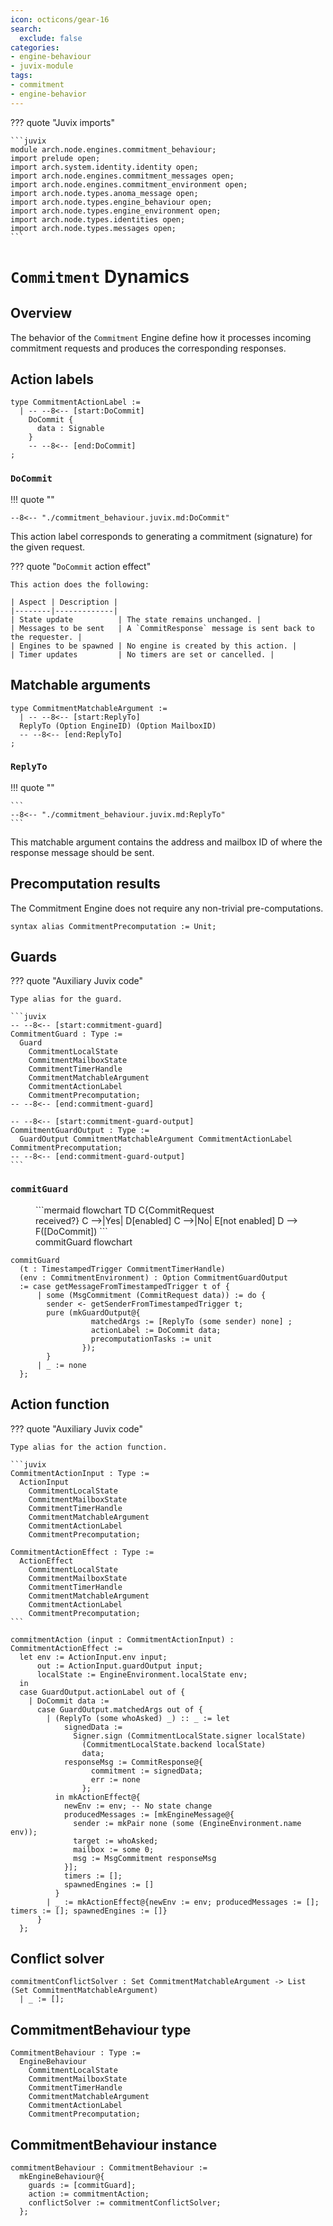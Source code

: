 ```yaml
---
icon: octicons/gear-16
search:
  exclude: false
categories:
- engine-behaviour
- juvix-module
tags:
- commitment
- engine-behavior
---
```


??? quote "Juvix imports"

    ```juvix
    module arch.node.engines.commitment_behaviour;
    import prelude open;
    import arch.system.identity.identity open;
    import arch.node.engines.commitment_messages open;
    import arch.node.engines.commitment_environment open;
    import arch.node.types.anoma_message open;
    import arch.node.types.engine_behaviour open;
    import arch.node.types.engine_environment open;
    import arch.node.types.identities open;
    import arch.node.types.messages open;
    ```

# `Commitment` Dynamics

## Overview

The behavior of the `Commitment` Engine define how it processes incoming commitment requests and produces the corresponding responses.

## Action labels

<!-- --8<-- [start:commitment-action-label] -->
```juvix
type CommitmentActionLabel :=
  | -- --8<-- [start:DoCommit]
    DoCommit {
      data : Signable
    }
    -- --8<-- [end:DoCommit]
;
```
<!-- --8<-- [end:commitment-action-label] -->

### `DoCommit`

!!! quote ""

    --8<-- "./commitment_behaviour.juvix.md:DoCommit"

This action label corresponds to generating a commitment (signature) for the given request.

??? quote "`DoCommit` action effect"

    This action does the following:

    | Aspect | Description |
    |--------|-------------|
    | State update          | The state remains unchanged. |
    | Messages to be sent   | A `CommitResponse` message is sent back to the requester. |
    | Engines to be spawned | No engine is created by this action. |
    | Timer updates         | No timers are set or cancelled. |

## Matchable arguments

<!-- --8<-- [start:commitment-matchable-argument] -->

```juvix
type CommitmentMatchableArgument :=
  | -- --8<-- [start:ReplyTo]
  ReplyTo (Option EngineID) (Option MailboxID)
  -- --8<-- [end:ReplyTo]
;
```
<!-- --8<-- [end:commitment-matchable-argument] -->

### `ReplyTo`

!!! quote ""

    ```
    --8<-- "./commitment_behaviour.juvix.md:ReplyTo"
    ```

This matchable argument contains the address and mailbox ID of where the response message should be sent.

## Precomputation results

The Commitment Engine does not require any non-trivial pre-computations.

<!-- --8<-- [start:commitment-precomputation-entry] -->
```juvix
syntax alias CommitmentPrecomputation := Unit;
```
<!-- --8<-- [end:commitment-precomputation-entry] -->

## Guards

??? quote "Auxiliary Juvix code"

    Type alias for the guard.

    ```juvix
    -- --8<-- [start:commitment-guard]
    CommitmentGuard : Type :=
      Guard
        CommitmentLocalState
        CommitmentMailboxState
        CommitmentTimerHandle
        CommitmentMatchableArgument
        CommitmentActionLabel
        CommitmentPrecomputation;
    -- --8<-- [end:commitment-guard]

    -- --8<-- [start:commitment-guard-output]
    CommitmentGuardOutput : Type :=
      GuardOutput CommitmentMatchableArgument CommitmentActionLabel CommitmentPrecomputation;
    -- --8<-- [end:commitment-guard-output]
    ```

### `commitGuard`

<figure markdown>
```mermaid
flowchart TD
    C{CommitRequest<br>received?}
    C -->|Yes| D[enabled]
    C -->|No| E[not enabled]
    D --> F([DoCommit])
```
<figcaption>commitGuard flowchart</figcaption>
</figure>

<!-- --8<-- [start:commit-guard] -->
```juvix
commitGuard
  (t : TimestampedTrigger CommitmentTimerHandle)
  (env : CommitmentEnvironment) : Option CommitmentGuardOutput
  := case getMessageFromTimestampedTrigger t of {
      | some (MsgCommitment (CommitRequest data)) := do {
        sender <- getSenderFromTimestampedTrigger t;
        pure (mkGuardOutput@{
                  matchedArgs := [ReplyTo (some sender) none] ;
                  actionLabel := DoCommit data;
                  precomputationTasks := unit
                });
        }
      | _ := none
  };
```
<!-- --8<-- [end:commit-guard] -->

## Action function

??? quote "Auxiliary Juvix code"

    Type alias for the action function.

    ```juvix
    CommitmentActionInput : Type :=
      ActionInput
        CommitmentLocalState
        CommitmentMailboxState
        CommitmentTimerHandle
        CommitmentMatchableArgument
        CommitmentActionLabel
        CommitmentPrecomputation;

    CommitmentActionEffect : Type :=
      ActionEffect
        CommitmentLocalState
        CommitmentMailboxState
        CommitmentTimerHandle
        CommitmentMatchableArgument
        CommitmentActionLabel
        CommitmentPrecomputation;
    ```

<!-- --8<-- [start:action-function] -->
```juvix
commitmentAction (input : CommitmentActionInput) : CommitmentActionEffect :=
  let env := ActionInput.env input;
      out := ActionInput.guardOutput input;
      localState := EngineEnvironment.localState env;
  in
  case GuardOutput.actionLabel out of {
    | DoCommit data :=
      case GuardOutput.matchedArgs out of {
        | (ReplyTo (some whoAsked) _) :: _ := let
            signedData :=
              Signer.sign (CommitmentLocalState.signer localState)
                (CommitmentLocalState.backend localState)
                data;
            responseMsg := CommitResponse@{
                  commitment := signedData;
                  err := none
                };
          in mkActionEffect@{
            newEnv := env; -- No state change
            producedMessages := [mkEngineMessage@{
              sender := mkPair none (some (EngineEnvironment.name env));
              target := whoAsked;
              mailbox := some 0;
              msg := MsgCommitment responseMsg
            }];
            timers := [];
            spawnedEngines := []
          }
        | _ := mkActionEffect@{newEnv := env; producedMessages := []; timers := []; spawnedEngines := []}
      }
  };
```
<!-- --8<-- [end:action-function] -->

## Conflict solver

```juvix
commitmentConflictSolver : Set CommitmentMatchableArgument -> List (Set CommitmentMatchableArgument)
  | _ := [];
```

## CommitmentBehaviour type

<!-- --8<-- [start:CommitmentBehaviour] -->
```juvix
CommitmentBehaviour : Type :=
  EngineBehaviour
    CommitmentLocalState
    CommitmentMailboxState
    CommitmentTimerHandle
    CommitmentMatchableArgument
    CommitmentActionLabel
    CommitmentPrecomputation;
```
<!-- --8<-- [end:CommitmentBehaviour] -->

## CommitmentBehaviour instance

<!-- --8<-- [start:CommitmentBehaviour-instance] -->
```juvix
commitmentBehaviour : CommitmentBehaviour :=
  mkEngineBehaviour@{
    guards := [commitGuard];
    action := commitmentAction;
    conflictSolver := commitmentConflictSolver;
  };
```
<!-- --8<-- [end:CommitmentBehaviour-instance] -->
